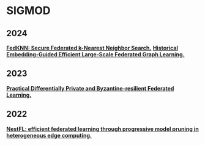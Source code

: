 # SIGMOD

## 2024

**[FedKNN: Secure Federated k-Nearest Neighbor Search.](https://dl.acm.org/doi/pdf/10.1145/3639266)**
**[Historical Embedding-Guided Efficient Large-Scale Federated Graph Learning.](https://dl.acm.org/doi/pdf/10.1145/3654947)**

## 2023

**[Practical Differentially Private and Byzantine-resilient Federated Learning.](https://arxiv.org/pdf/2304.09762.pdf)**

## 2022

**[NestFL: efficient federated learning through progressive model pruning in heterogeneous edge computing.](https://arxiv.org/pdf/2206.07975.pdf)**